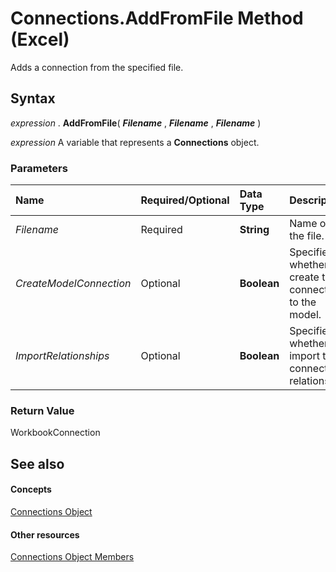 
# Connections.AddFromFile Method (Excel)

Adds a connection from the specified file.


## Syntax

 _expression_ . **AddFromFile**( **_Filename_** , **_Filename_** , **_Filename_** )

 _expression_ A variable that represents a **Connections** object.


### Parameters



|**Name**|**Required/Optional**|**Data Type**|**Description**|
|:-----|:-----|:-----|:-----|
| _Filename_|Required| **String**|Name of the file.|
| _CreateModelConnection_|Optional| **Boolean**|Specifies whether to create the connection to the model.|
| _ImportRelationships_|Optional| **Boolean**|Specifies whether to import the connection relationship.|

### Return Value

WorkbookConnection


## See also


#### Concepts


[Connections Object](3320b1cc-2f9d-805e-e506-27164b38d413.md)
#### Other resources


[Connections Object Members](f6f7cbb6-4763-443a-56d8-2787cb067b8b.md)
